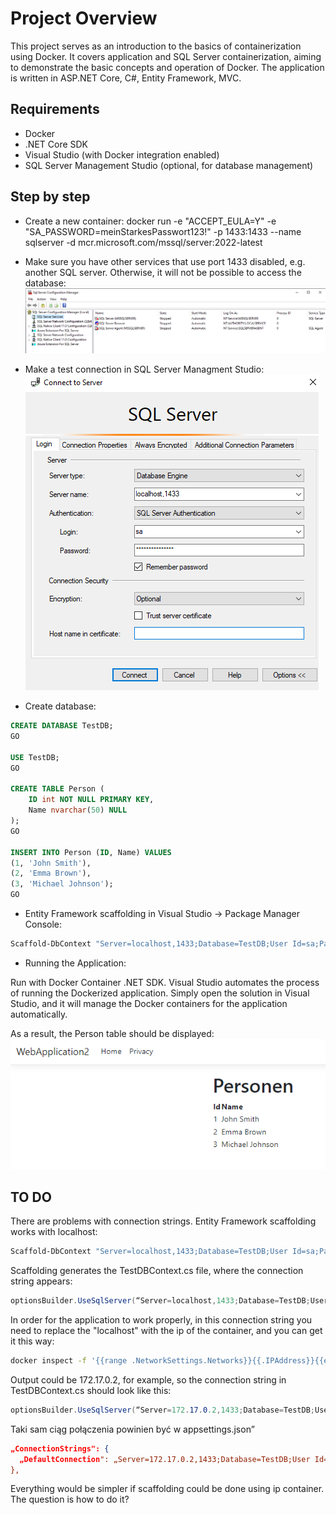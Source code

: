 # Project Overview
This project serves as an introduction to the basics of containerization using Docker. It covers application and SQL Server containerization, aiming to demonstrate the basic concepts and operation of Docker. The application is written in ASP.NET Core, C#, Entity Framework, MVC.

## Requirements
- Docker
- .NET Core SDK
- Visual Studio (with Docker integration enabled)
- SQL Server Management Studio (optional, for database management)

## Step by step
* Create a new container:
docker run -e "ACCEPT_EULA=Y" -e "SA_PASSWORD=meinStarkesPasswort123!" -p 1433:1433 --name sqlserver -d mcr.microsoft.com/mssql/server:2022-latest

* Make sure you have other services that use port 1433 disabled, e.g. another SQL server. Otherwise, it will not be possible to access the database: 
![SSMS-Screen](images/sqm.png)

* Make a test connection in SQL Server Managment Studio: 
![SSMS-Screen](images/ssms.png)

* Create database:
```sql
CREATE DATABASE TestDB;
GO

USE TestDB;
GO

CREATE TABLE Person (
    ID int NOT NULL PRIMARY KEY,
    Name nvarchar(50) NULL
);
GO

INSERT INTO Person (ID, Name) VALUES 
(1, 'John Smith'),
(2, 'Emma Brown'),
(3, 'Michael Johnson');
GO
```

* Entity Framework scaffolding in Visual Studio -> Package Manager Console:
```bash
Scaffold-DbContext "Server=localhost,1433;Database=TestDB;User Id=sa;Password=meinStarkesPasswort123!;Encrypt=false;" Microsoft.EntityFrameworkCore.SqlServer -OutputDir Data -f
```

* Running the Application:

Run with Docker Container .NET SDK. Visual Studio automates the process of running the Dockerized application. Simply open the solution in Visual Studio, and it will manage the Docker containers for the application automatically.

As a result, the Person table should be displayed:
![SSMS-Screen](images/result.png)


## TO DO
There are problems with connection strings. Entity Framework scaffolding works with localhost:
```bash
Scaffold-DbContext "Server=localhost,1433;Database=TestDB;User Id=sa;Password=meinStarkesPasswort123!;Encrypt=false;" Microsoft.EntityFrameworkCore.SqlServer -OutputDir Data -f
```

Scaffolding generates the TestDBContext.cs file, where the connection string appears:
```c#
optionsBuilder.UseSqlServer(“Server=localhost,1433;Database=TestDB;User Id=sa;Password=meinStarkesPasswort123!;Encrypt=false;”);
```
In order for the application to work properly, in this connection string you need to replace the "localhost" with the ip of the container, and you can get it this way:
```bash
docker inspect -f '{{range .NetworkSettings.Networks}}{{.IPAddress}}{{end}}' sqlserver
```
Output could be 172.17.0.2, for example, so the connection string in TestDBContext.cs should look like this:
```c#
optionsBuilder.UseSqlServer(“Server=172.17.0.2,1433;Database=TestDB;User Id=sa;Password=meinStarkesPasswort123!;Encrypt=false;”);
```
Taki sam ciąg połączenia powinien być w appsettings.json”
```json
„ConnectionStrings": {
  „DefaultConnection": „Server=172.17.0.2,1433;Database=TestDB;User Id=sa;Password=meinStarkesPasswort123!;Encrypt=false;”
},
```
Everything would be simpler if scaffolding could be done using ip container. The question is how to do it? 




